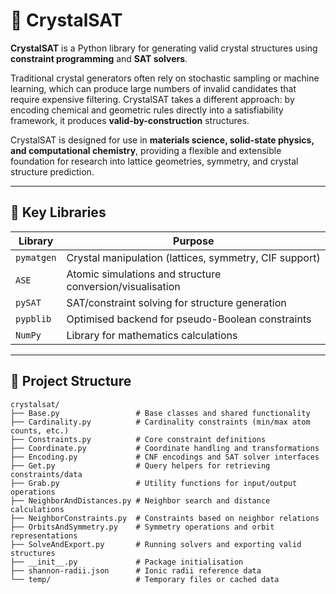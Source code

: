 # 🧊 CrystalSAT  

**CrystalSAT** is a Python library for generating valid crystal structures using **constraint programming** and **SAT solvers**.  

Traditional crystal generators often rely on stochastic sampling or machine learning, which can produce large numbers of invalid candidates that require expensive filtering. CrystalSAT takes a different approach: by encoding chemical and geometric rules directly into a satisfiability framework, it produces **valid-by-construction** structures.  

CrystalSAT is designed for use in **materials science, solid-state physics, and computational chemistry**, providing a flexible and extensible foundation for research into lattice geometries, symmetry, and crystal structure prediction.  

---

## 🧰 Key Libraries  

| Library        | Purpose                                                                |
|----------------|------------------------------------------------------------------------|
| `pymatgen`     | Crystal manipulation (lattices, symmetry, CIF support)                 |
| `ASE`          | Atomic simulations and structure conversion/visualisation              |
| `pySAT`        | SAT/constraint solving for structure generation                        |
| `pypblib`      | Optimised backend for pseudo-Boolean constraints                       |
|  `NumPy`       | Library for mathematics calculations                                   |

---

## 📂 Project Structure  
```plaintext
crystalsat/
├── Base.py                 # Base classes and shared functionality
├── Cardinality.py          # Cardinality constraints (min/max atom counts, etc.)
├── Constraints.py          # Core constraint definitions
├── Coordinate.py           # Coordinate handling and transformations
├── Encoding.py             # CNF encodings and SAT solver interfaces
├── Get.py                  # Query helpers for retrieving constraints/data
├── Grab.py                 # Utility functions for input/output operations
├── NeighborAndDistances.py # Neighbor search and distance calculations
├── NeighborConstraints.py  # Constraints based on neighbor relations
├── OrbitsAndSymmetry.py    # Symmetry operations and orbit representations
├── SolveAndExport.py       # Running solvers and exporting valid structures
├── __init__.py             # Package initialisation
├── shannon-radii.json      # Ionic radii reference data
└── temp/                   # Temporary files or cached data


